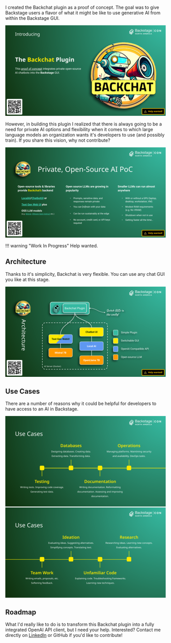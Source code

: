 I created the Backchat plugin as a proof of concept. The goal was to give Backstage users a flavor of what it might be like to use generative AI from within the Backstage GUI.

![Introducing Backchat](./images/backchat-intro.png)

However, in building this plugin I realized that there is always going to be a need for private AI options and flexibility when it comes to which large language models an organization wants it's developers to use (and possibly train). If you share this vision, why not contribute?

![Backchat benefits](./images/backchat-benefits.png)

!!! warning "Work In Progress"
    Help wanted.

## Architecture

Thanks to it's simplicity, Backchat is very flexible. You can use any chat GUI you like at this stage.

![Backchat architecture](./images/backchat-architecture.png)

## Use Cases

There are a number of reasons why it could be helpful for developers to have access to an AI in Backstage.

![Backchat use cases](./images/backchat-use-cases-1.png)
![More Backchat use cases](./images/backchat-use-cases-2.png)

## Roadmap

What I'd really like to do is to transform this Backchat plugin into a fully integrated OpenAI API client, but I need your help. Interested? Contact me directly on [LinkedIn](https://www.linkedin.com/in/benwilcock/) or GitHub if you'd like to contribute!